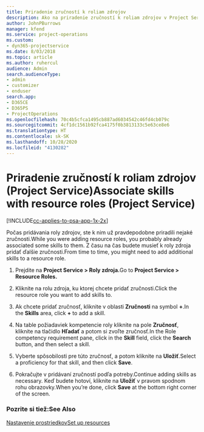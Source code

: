 ```yaml
---
title: Priradenie zručností k roliam zdrojov
description: Ako na priradenie zručností k roliam zdrojov v Project Service
author: JohnPBurrows
manager: kfend
ms.service: project-operations
ms.custom:
- dyn365-projectservice
ms.date: 8/03/2018
ms.topic: article
ms.author: ruhercul
audience: Admin
search.audienceType:
- admin
- customizer
- enduser
search.app:
- D365CE
- D365PS
- ProjectOperations
ms.openlocfilehash: 70c4b5cfca1495cb887ad6034542c46fd4cb079c
ms.sourcegitcommit: 4cf1dc1561b92fca4175f0b3813133c5e63ce8e6
ms.translationtype: HT
ms.contentlocale: sk-SK
ms.lasthandoff: 10/28/2020
ms.locfileid: "4130282"
---
```

# <a name="associate-skills-with-resource-roles-project-service"></a><span data-ttu-id="a7fff-103">Priradenie zručností k roliam zdrojov (Project Service)</span><span class="sxs-lookup"><span data-stu-id="a7fff-103">Associate skills with resource roles (Project Service)</span></span>

[!INCLUDE[cc-applies-to-psa-app-1x-2x](../includes/cc-applies-to-psa-app-1x-2x.md)]

<span data-ttu-id="a7fff-104">Počas pridávania roly zdrojov, ste k nim už pravdepodobne priradili nejaké zručnosti.</span><span class="sxs-lookup"><span data-stu-id="a7fff-104">While you were adding resource roles, you probably already associated some skills to them.</span></span> <span data-ttu-id="a7fff-105">Z času na čas budete musieť k roly zdroja pridať ďalšie zručnosti.</span><span class="sxs-lookup"><span data-stu-id="a7fff-105">From time to time, you might need to add additional skills to a resource role.</span></span>  
  
1.  <span data-ttu-id="a7fff-106">Prejdite na **Project Service > Roly zdroja.**</span><span class="sxs-lookup"><span data-stu-id="a7fff-106">Go to **Project Service > Resource Roles.**</span></span>  
  
2.  <span data-ttu-id="a7fff-107">Kliknite na rolu zdroja, ku ktorej chcete pridať zručnosti.</span><span class="sxs-lookup"><span data-stu-id="a7fff-107">Click the resource role you want to add skills to.</span></span>  
  
3.  <span data-ttu-id="a7fff-108">Ak chcete pridať zručnosť, kliknite v oblasti **Zručnosti** na symbol **+**.</span><span class="sxs-lookup"><span data-stu-id="a7fff-108">In the **Skills** area, click **+** to add a skill.</span></span>  
  
4.  <span data-ttu-id="a7fff-109">Na table požiadaviek kompetencie roly kliknite na pole **Zručnosť**, kliknite na tlačidlo **Hľadať** a potom si zvoľte zručnosť.</span><span class="sxs-lookup"><span data-stu-id="a7fff-109">In the Role competency requirement pane, click in the **Skill** field, click the **Search** button,  and then select a skill.</span></span>  
  
5.  <span data-ttu-id="a7fff-110">Vyberte spôsobilosti pre túto zručnosť, a potom kliknite na **Uložiť**.</span><span class="sxs-lookup"><span data-stu-id="a7fff-110">Select a proficiency for that skill, and then click **Save**.</span></span>  
  
6.  <span data-ttu-id="a7fff-111">Pokračujte v pridávaní zručností podľa potreby.</span><span class="sxs-lookup"><span data-stu-id="a7fff-111">Continue adding skills as necessary.</span></span> <span data-ttu-id="a7fff-112">Keď budete hotoví, kliknite na **Uložiť** v pravom spodnom rohu obrazovky.</span><span class="sxs-lookup"><span data-stu-id="a7fff-112">When you’re done, click **Save** at the bottom right corner of the screen.</span></span>  
  
### <a name="see-also"></a><span data-ttu-id="a7fff-113">Pozrite si tiež:</span><span class="sxs-lookup"><span data-stu-id="a7fff-113">See Also</span></span>  
 [<span data-ttu-id="a7fff-114">Nastavenie prostriedkov</span><span class="sxs-lookup"><span data-stu-id="a7fff-114">Set up resources</span></span>](../psa/set-up-resources.md)
